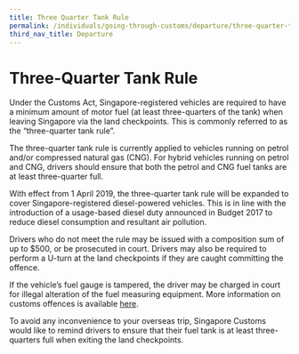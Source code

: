 ```yaml
---
title: Three Quarter Tank Rule
permalink: /individuals/going-through-customs/departure/three-quarter-tank-rule
third_nav_title: Departure
---
```


# Three-Quarter Tank Rule

Under the Customs Act, Singapore-registered vehicles are required to have a minimum amount of motor fuel (at least three-quarters of the tank) when leaving Singapore via the land checkpoints. This is commonly referred to as the “three-quarter tank rule”.

The three-quarter tank rule is currently applied to vehicles running on petrol and/or compressed natural gas (CNG). For hybrid vehicles running on petrol and CNG, drivers should ensure that both the petrol and CNG fuel tanks are at least three-quarter full.

With effect from 1 April 2019, the three-quarter tank rule will be expanded to cover Singapore-registered diesel-powered vehicles. This is in line with the introduction of a usage-based diesel duty announced in Budget 2017 to reduce diesel consumption and resultant air pollution.

Drivers who do not meet the rule may be issued with a composition sum of up to $500, or be prosecuted in court. Drivers may also be required to perform a U-turn at the land checkpoints if they are caught committing the offence.

If the vehicle’s fuel gauge is tampered, the driver may be charged in court for illegal alteration of the fuel measuring equipment. More information on customs offences is available [here](/individuals/going-through-customs/offences).

To avoid any inconvenience to your overseas trip, Singapore Customs would like to remind drivers to ensure that their fuel tank is at least three-quarters full when exiting the land checkpoints.
